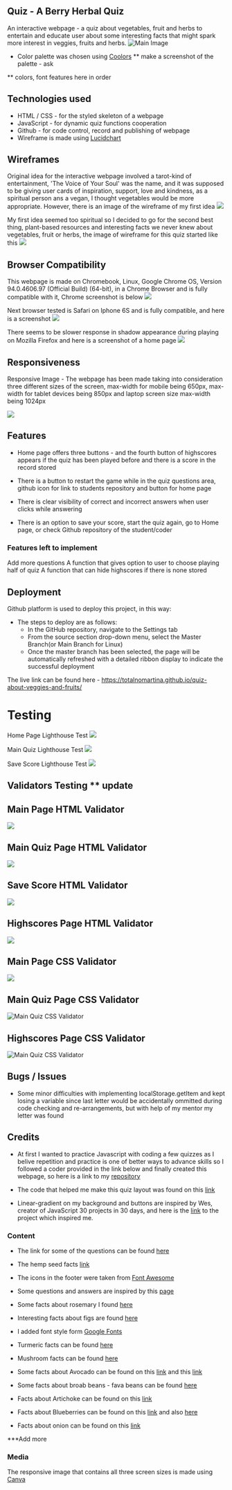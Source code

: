 ## Quiz - A Berry Herbal Quiz 

An interactive webpage - a quiz about vegetables, fruit and herbs to entertain and educate user about some interesting facts that might spark more interest in veggies, fruits and herbs.
![Main Image](assets/readme-images/chrome-screenshot-welcome.png?raw=true)

- Color palette was chosen using [Coolors](https://coolors.co/) **  make a screenshot of the palette -  ask 

** colors, font features here in order

## Technologies used 

- HTML / CSS - for the styled skeleton of a webpage
- JavaScript - for dynamic quiz functions cooperation
- Github - for code control, record and publishing of webpage
- Wireframe is made using [Lucidchart](https://www.lucidchart.com/pages/landing/wireframe-software?utm_source=google&utm_medium=cpc&utm_campaign=_chart_en_tier1_mixed_search_brand_bmm_&km_CPC_CampaignId=1490375424&km_CPC_AdGroupID=55688906577&km_CPC_Keyword=%2Blucid%20chart%20%2Bwireframe&km_CPC_MatchType=b&km_CPC_ExtensionID=&km_CPC_Network=g&km_CPC_AdPosition=&km_CPC_Creative=475760219039&km_CPC_TargetID=aud-812368091438:kwd-467383918265&km_CPC_Country=9040163&km_CPC_Device=c&km_CPC_placement=&km_CPC_target=&mkwid=sDmZV3BGx_pcrid_475760219039_pkw_%2Blucid%20chart%20%2Bwireframe_pmt_b_pdv_c_slid__pgrid_55688906577_ptaid_aud-812368091438:kwd-467383918265_&gclid=CjwKCAjw2bmLBhBREiwAZ6ugo5nVAcUCBN04fmpypbxf3fnQoPInv2hcowoTSoJcGXpYbT5lCBpiORoCDtIQAvD_BwE)

## Wireframes

Original idea for the interactive webpage involved a tarot-kind of entertainment, 'The Voice of Your Soul' was the name, and it was supposed to be giving user cards of inspiration, support, love and kindness, as a spiritual person ans a vegan, I thought vegetables would be more appropriate. However, there is an image of the wireframe of my first idea ![](assets/readme-images/wireframe-the-voice-of-your-soul.png?raw=true)

My first idea seemed too spiritual so I decided to go for the second best thing, plant-based resources and interesting facts we never knew about vegetables, fruit or herbs, the image of wireframe for this quiz started like this ![](assets/readme-images/wireframe-quiz.png?raw=true)

## Browser Compatibility
This webpage is made on Chromebook, Linux, Google Chrome OS, Version 94.0.4606.97 (Official Build) (64-bit), in a Chrome Browser and is fully compatible with it, Chrome screenshot is below ![](assets/readme-images/chrome-welcome-screen.png?raw=true)
 
 Next browser tested is Safari on Iphone 6S and is fully compatible, and here is a screenshot ![](assets/readme-images/iphone-6s-safari-ios.jpg?raw=true)

There seems to be slower response in shadow appearance during playing on Mozilla Firefox and here is a screenshot of a home page ![](assets/readme-images/firefox-screen.png?raw=true)

## Responsiveness 

Responsive Image - The webpage has been made taking into consideration three different sizes of the screen, max-width for mobile being 650px, max-width for tablet devices being 850px and laptop screen size max-width being 1024px

![](assets/readme-images/responsive-images-1.png?raw=true)


## Features

- Home page offers three buttons - and the fourth button of highscores appears if the quiz has been played before and there is a score in the record stored

- There is a button to restart the game while in the quiz questions area, github icon for link to students repository and button for home page
- There is clear visibility of correct and incorrect answers when user clicks while answering
- There is an option to save your score, start the quiz again, go to Home page, or check Github repository of the student/coder


### Features left to implement 

Add more questions 
A function that gives option to user to choose playing half of quiz
A function that can hide highscores if there is none stored

## Deployment

Github platform is used to deploy this project, in this way: 

- The steps to deploy are as follows: 
  - In the GitHub repository, navigate to the Settings tab 
  - From the source section drop-down menu, select the Master Branch(or Main Branch for Linux)
  - Once the master branch has been selected, the page will be automatically refreshed with a detailed ribbon display to indicate the successful deployment

The live link can be found here - https://totalnomartina.github.io/quiz-about-veggies-and-fruits/ 

# Testing

Home Page Lighthouse Test
![](assets/readme-images/home-page-lighthouse.png?raw=true)

Main Quiz Lighthouse Test
![](assets/readme-images/main-quiz-lighthouse.png?raw=true)

Save Score Lighthouse Test
![](assets/readme-images/save-score-lighthouse.png?raw=true)


## Validators Testing ** update

 ## Main Page HTML Validator 
 ![](assets/readme-images/index-html-validator.png?raw=true)

 ## Main Quiz Page HTML Validator
 ![](assets/readme-images/main-quiz-html-validator.png?raw=true)

 ## Save Score HTML Validator
 ![](assets/readme-images/save-score-html-validator.png?raw=true)

 ## Highscores Page HTML Validator 
 ![](assets/readme-images/highscores-html-validator.png?raw=true)

 ## Main Page CSS Validator
 ![](assets/readme-images/main-page-validator-css.png?raw=true)
 ## Main Quiz Page CSS Validator
 ![Main Quiz CSS Validator](assets/readme-images/main-quiz-validator-css.png?raw=true)
 ## Highscores Page CSS Validator
 ![Main Quiz CSS Validator](assets/readme-images/highscores-validator-css.png?raw=true)


## Bugs / Issues

- Some minor difficulties with implementing localStorage.getItem and kept losing a variable since last letter would be accidentally ommitted during code checking and re-arrangements, but with help of my mentor my letter was found


## Credits

- At first I wanted to practice Javascript with coding a few quizzes as I belive repetition and practice is one of better ways to advance skills so I followed a coder provided in the link below and finally created this webpage, so here is a link to my [repository](https://github.com/totalnoMartina/vegan-quiz)

- The code that helped me make this quiz layout was found on this [link](https://www.youtube.com/watch?v=f4fB9Xg2JEY)

- Linear-gradient on my background and buttons are inspired by Wes, creator of JavaScript 30 projects in 30 days, and here is the [link](https://courses.wesbos.com/account/access/61570d96e15af66ceff732ec/view/194129583) to the project which inspired me.


### Content 

- The link for some of the questions can be found [here](https://laidbackgardener.blog/2017/03/23/10-strange-facts-about-vegetables/)
- The hemp seed facts [link](https://www.healthline.com/nutrition/6-health-benefits-of-hemp-seeds#TOC_TITLE_HDR_5) 
- The icons in the footer were taken from [Font Awesome](https://fontawesome.com/)
- Some questions and answers are inspired by this [page](https://www.eatfirst.com/en-au/c/blog/fun-facts-about-food)

- Some facts about rosemary I found [here](http://justfunfacts.com/interesting-facts-about-rosemary/)

- Interesting facts about figs are found [here](https://valleyfig.com/our-story/fig-facts/)
- I added font style form [Google Fonts](https://fonts.google.com/) 
- Turmeric facts can be found [here](http://www.drsanderschiropractic.com/blog/16406-five-surprising-facts-about-turmeric)
- Mushroom facts can be found [here](https://www.goodhousekeeping.com/health/diet-nutrition/a27633487/mushroom-health-benefits/)
- Some facts about Avocado can be found on this [link](https://www.healthline.com/nutrition/12-proven-benefits-of-avocado#TOC_TITLE_HDR_2) and this [link](https://www.businessinsider.com/avocado-history-word-testicle-2018-6?r=US&IR=T)
- Some facts about broab beans - fava beans can be found [here](https://www.healthbenefitstimes.com/broad-beans/)
- Facts about Artichoke can be found on this [link](https://www.oceanmist.com/blog/8-little-known-facts-about-the-artichoke)
- Facts about Blueberries can be found on this [link](https://www.wildflower.org/expert/show.php?id=5146&__cf_chl_managed_tk__=pmd_fUkpZwnFiuCVBuyNsZLnmKAiGfS3T4KJ04HYx1Yr5I8-1634429702-0-gqNtZGzNAvujcnBszROR) and also [here](https://www.bcblueberry.com/bc-blueberry-council/news/did-you-know-10-surprising-facts-about-blueberries)
- Facts about onion can be found on this [link](https://factslegend.org/these-30-exciting-onion-facts-will-amaze-you/)

***Add more 
### Media

The responsive image that contains all three screen sizes is made using [Canva](https://www.canva.com/)



